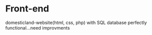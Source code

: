 # Front-end
domesticland-website(html, css, php) with SQL database 
perfectly functional...need improvments
